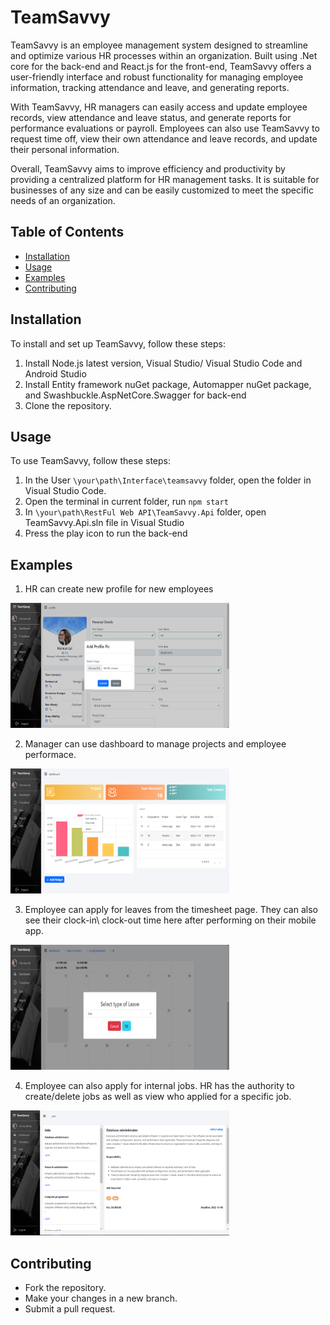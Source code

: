 # TeamSavvy
TeamSavvy is an employee management system designed to streamline and optimize various HR processes within an organization. Built using .Net core for the back-end and React.js for the front-end, TeamSavvy offers a user-friendly interface and robust functionality for managing employee information, tracking attendance and leave, and generating reports.

With TeamSavvy, HR managers can easily access and update employee records, view attendance and leave status, and generate reports for performance evaluations or payroll. Employees can also use TeamSavvy to request time off, view their own attendance and leave records, and update their personal information.

Overall, TeamSavvy aims to improve efficiency and productivity by providing a centralized platform for HR management tasks. It is suitable for businesses of any size and can be easily customized to meet the specific needs of an organization.

## Table of Contents

- [Installation](#installation)
- [Usage](#usage)
- [Examples](#examples)
- [Contributing](#contributing)

## Installation

To install and set up TeamSavvy, follow these steps:

1. Install Node.js latest version, Visual Studio/ Visual Studio Code and Android Studio
2. Install Entity framework nuGet package, Automapper nuGet package, and Swashbuckle.AspNetCore.Swagger for back-end
3. Clone the repository.

## Usage

To use TeamSavvy, follow these steps:

1. In the User `\your\path\Interface\teamsavvy` folder, open the folder in Visual Studio Code.
2. Open the terminal in current folder, run `npm start`
3. In `\your\path\RestFul Web API\TeamSavvy.Api` folder, open TeamSavvy.Api.sln file in Visual Studio
4. Press the play icon to run the back-end

## Examples

1. HR can create new profile for new employees
<!-- ![](https://github.com/joling6027/TeamSavvy/blob/main/Design/Images/create-user.png) -->
<img src="https://github.com/joling6027/TeamSavvy/blob/main/Design/Images/create-user.png" alt="" style="height: 200px; width:350px;"/>

2. Manager can use dashboard to manage projects and employee performace.
<!-- ![](https://github.com/joling6027/TeamSavvy/blob/main/Design/Images/dashboard.png) -->
<img src="https://github.com/joling6027/TeamSavvy/blob/main/Design/Images/dashboard.png" alt="" style="height: 200px; width:350px;"/>

3. Employee can apply for leaves from the timesheet page. They can also see their clock-in\ clock-out time here after performing on their mobile app.
<!-- ![](https://github.com/joling6027/TeamSavvy/blob/main/Design/Images/apply-for-leaves.png) -->
<img src="https://github.com/joling6027/TeamSavvy/blob/main/Design/Images/apply-for-leaves.png" alt="" style="height: 200px; width:350px;"/>

4. Employee can also apply for internal jobs. HR has the authority to create/delete jobs as well as view who applied for a specific job.
<!-- ![](https://github.com/joling6027/TeamSavvy/blob/main/Design/Images/apply-for-internal-jobs.png) -->
<img src="https://github.com/joling6027/TeamSavvy/blob/main/Design/Images/apply-for-internal-jobs.png" alt="" style="height: 200px; width:350px;"/>



## Contributing

- Fork the repository.
- Make your changes in a new branch.
- Submit a pull request.


